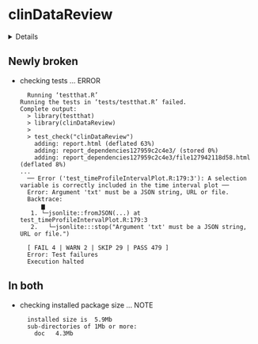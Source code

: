 # clinDataReview

<details>

* Version: 1.4.0
* GitHub: https://github.com/openanalytics/clinDataReview
* Source code: https://github.com/cran/clinDataReview
* Date/Publication: 2023-02-24 14:30:02 UTC
* Number of recursive dependencies: 131

Run `revdepcheck::cloud_details(, "clinDataReview")` for more info

</details>

## Newly broken

*   checking tests ... ERROR
    ```
      Running ‘testthat.R’
    Running the tests in ‘tests/testthat.R’ failed.
    Complete output:
      > library(testthat)
      > library(clinDataReview)
      > 
      > test_check("clinDataReview")
        adding: report.html (deflated 63%)
        adding: report_dependencies127959c2c4e3/ (stored 0%)
        adding: report_dependencies127959c2c4e3/file127942118d58.html (deflated 8%)
    ...
      ── Error ('test_timeProfileIntervalPlot.R:179:3'): A selection variable is correctly included in the time interval plot ──
      Error: Argument 'txt' must be a JSON string, URL or file.
      Backtrace:
          ▆
       1. └─jsonlite::fromJSON(...) at test_timeProfileIntervalPlot.R:179:3
       2.   └─jsonlite:::stop("Argument 'txt' must be a JSON string, URL or file.")
      
      [ FAIL 4 | WARN 2 | SKIP 29 | PASS 479 ]
      Error: Test failures
      Execution halted
    ```

## In both

*   checking installed package size ... NOTE
    ```
      installed size is  5.9Mb
      sub-directories of 1Mb or more:
        doc   4.3Mb
    ```

